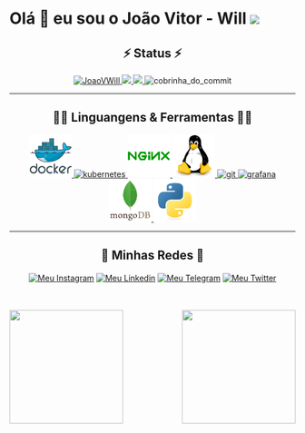    <b><h1>Olá 👋 eu sou o João Vitor - Will <img src="https://github.com/JoaoVWill/JoaoVWill/blob/main/Emojis/Hello.png?raw=true" width="50"></b></h1>
   
<h2 align="center"><b>⚡ Status ⚡</b></h2>
  <div align="center">
  <a href="https://github.com/JoaoVWill" title="Go to Source">
      <img width=450 src="https://github-readme-streak-stats.herokuapp.com/?user=JoaoVWill&theme=radical&border_radius=20px&hide_border=true" alt="JoaoVWill" />
      <img width=450 src="https://github-readme-stats.vercel.app/api?username=JoaoVWill&show_icons=true&theme=radical&border_radius=20px&border_color=61dafb&hide_border=true" />
      <img width=450 src="https://github-readme-stats.vercel.app/api/top-langs/?username=JoaoVWill&show_icons=true&theme=radical&border_radius=20px&border_color=61dafb&hide_border=true"/>
    </a>

<img title="cobrinha_do_commit" src="https://github.com/JoaoVWill/JoaoVWill/blob/output/github-contribution-grid-snake.svg">

<!-- ![Snake animation](https://github.com/JoaoVWill/JoaoVWill/blob/output/github-contribution-grid-snake.svg) -->

  </div>

<hr>

<h2 align="center"><b>👨‍💻 Linguangens & Ferramentas 👨‍💻</b></h2>

<div align="center">

   <a href="https://www.docker.com/" target="_blank" rel="noreferrer"> <img src="https://raw.githubusercontent.com/devicons/devicon/master/icons/docker/docker-original-wordmark.svg" alt="docker" width="75" height="75"/> </a> 
   <a href="https://kubernetes.io" target="_blank" rel="noreferrer"> <img src="https://www.vectorlogo.zone/logos/kubernetes/kubernetes-icon.svg" alt="kubernetes" width="75" height="75"/> </a> 
   <a href="https://www.nginx.com" target="_blank" rel="noreferrer"> <img src="https://raw.githubusercontent.com/devicons/devicon/master/icons/nginx/nginx-original.svg" alt="nginx" width="75" height="75"/> </a>
   <a href="https://www.linux.org/" target="_blank" rel="noreferrer"> <img src="https://raw.githubusercontent.com/devicons/devicon/master/icons/linux/linux-original.svg" alt="linux" width="75" height="75"/> </a>
   <a href="https://git-scm.com/" target="_blank" rel="noreferrer"> <img src="https://www.vectorlogo.zone/logos/git-scm/git-scm-icon.svg" alt="git" width="75" height="75"/> </a> 
   <a href="https://grafana.com" target="_blank" rel="noreferrer"> <img src="https://www.vectorlogo.zone/logos/grafana/grafana-icon.svg" alt="grafana" width="75" height="75"/> </a> 
   <a href="https://www.mongodb.com/" target="_blank" rel="noreferrer"> <img src="https://raw.githubusercontent.com/devicons/devicon/master/icons/mongodb/mongodb-original-wordmark.svg" alt="mongodb" width="75" height="75"/> </a> 
   <a href="https://www.python.org" target="_blank" rel="noreferrer"> <img src="https://raw.githubusercontent.com/devicons/devicon/master/icons/python/python-original.svg" alt="python" width="75" height="75"/> </a> </p>
</div>

<hr>

<h2 align="center"><b> 📱 Minhas Redes 📱 </b></h2>

<div align="center">
   <a href="https://www.instagram.com/_ojoaozinhowill_/" target="blank"><img align="center" src="https://img.shields.io/badge/Instagram-E4405F?style=for-the-badge&logo=instagram&logoColor=white" title="Meu Instagram" /></a>
   <a href="https://www.linkedin.com/in/joao-vitor-de-souza/" target="blank"><img align="center" src="https://img.shields.io/badge/LinkedIn-0077B5?style=for-the-badge&logo=linkedin&logoColor=white" title="Meu Linkedin" /></a>
   <a href="https://t.me/joao_will" target="blank"><img align="center" src="https://img.shields.io/badge/Telegram-2CA5E0?style=for-the-badge&logo=telegram&logoColor=white" title="Meu Telegram" /></a>
   <a href="https://twitter.com/TheBigLittleWil" target="blank"><img align="center" src="https://img.shields.io/badge/Twitter-1DA1F2?style=for-the-badge&logo=twitter&logoColor=white" title="Meu Twitter" /></a>
</div>

<br><br>
    <img align="left" width="200" height="200" src="https://media.giphy.com/media/bGgsc5mWoryfgKBx1u/giphy.gif">
   <img align="right" width="200" height="200" style="" src="https://github.com/JoaoVWill/JoaoVWill/blob/main/Emojis/Readme.png?raw=true">